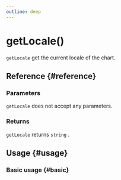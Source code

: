 ```yaml
---
outline: deep
---
```


# getLocale()
`getLocale` get the current locale of the chart.

## Reference {#reference}
<!--@include: @/@views/api/references/instance/getLocale.md-->

### Parameters
`getLocale` does not accept any parameters.

### Returns
`getLocale` returns `string` .

## Usage {#usage}
<script setup>
import GetLocale from '../../../@views/api/samples/getLocale/index.vue'
</script>

### Basic usage {#basic}
<GetLocale/>